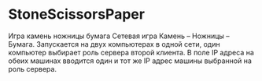 # StoneScissorsPaper
Игра камень ножницы бумага
Сетевая игра Камень – Ножницы – Бумага.
Запускается на двух компьютерах в одной сети, один компьютер выбирает роль сервера второй клиента. 
В поле IP адреса на обеих машинах вводится один и тот же IP адрес машины выбранной на роль сервера.
